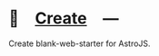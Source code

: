 # 📄 [Create] —

Create blank-web-starter for AstroJS.

[Create]: HTTPS://NPMJS.Org/blank-web-starter
